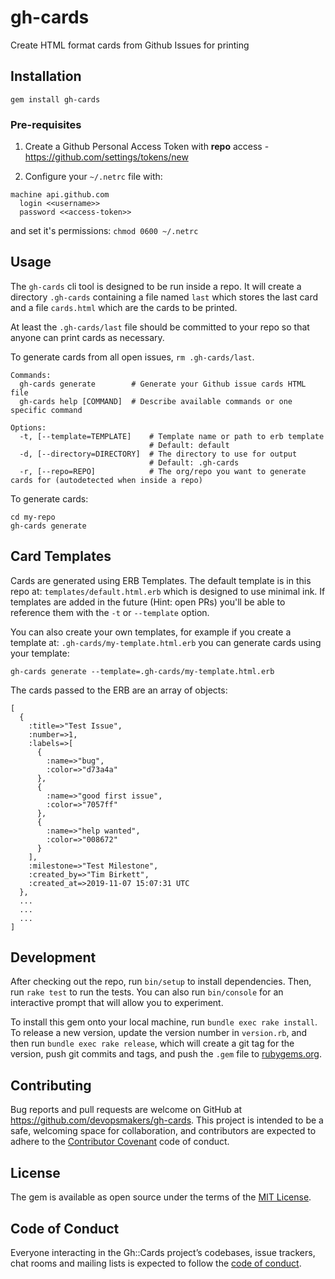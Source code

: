 # gh-cards

Create HTML format cards from Github Issues for printing

## Installation

```
gem install gh-cards
```

### Pre-requisites

1. Create a Github Personal Access Token with **repo** access - https://github.com/settings/tokens/new

2. Configure your `~/.netrc` file with:
```
machine api.github.com
  login <<username>>
  password <<access-token>>
```
and set it's permissions: `chmod 0600 ~/.netrc`

## Usage

The `gh-cards` cli tool is designed to be run inside a repo. It will create a
directory `.gh-cards` containing a file named `last` which stores the last card
and a file `cards.html` which are the cards to be printed.

At least the `.gh-cards/last` file should be committed to your repo so that anyone
can print cards as necessary.

To generate cards from all open issues, `rm .gh-cards/last`.

```
Commands:
  gh-cards generate        # Generate your Github issue cards HTML file
  gh-cards help [COMMAND]  # Describe available commands or one specific command

Options:
  -t, [--template=TEMPLATE]    # Template name or path to erb template
                               # Default: default
  -d, [--directory=DIRECTORY]  # The directory to use for output
                               # Default: .gh-cards
  -r, [--repo=REPO]            # The org/repo you want to generate cards for (autodetected when inside a repo)
```

To generate cards:
```
cd my-repo
gh-cards generate
```

## Card Templates

Cards are generated using ERB Templates. The default template is in this repo
at: `templates/default.html.erb` which is designed to use minimal ink. If templates
are added in the future (Hint: open PRs) you'll be able to reference them with
the `-t` or `--template` option.

You can also create your own templates, for example if you create a template at:
`.gh-cards/my-template.html.erb` you can generate cards using your template:
```
gh-cards generate --template=.gh-cards/my-template.html.erb
```

The cards passed to the ERB are an array of objects:
```
[
  {
    :title=>"Test Issue",
    :number=>1,
    :labels=>[
      {
        :name=>"bug",
        :color=>"d73a4a"
      },
      {
        :name=>"good first issue",
        :color=>"7057ff"
      },
      {
        :name=>"help wanted",
        :color=>"008672"
      }
    ],
    :milestone=>"Test Milestone",
    :created_by=>"Tim Birkett",
    :created_at=>2019-11-07 15:07:31 UTC
  },
  ...
  ...
  ...
]
```

## Development

After checking out the repo, run `bin/setup` to install dependencies. Then, run `rake test` to run the tests. You can also run `bin/console` for an interactive prompt that will allow you to experiment.

To install this gem onto your local machine, run `bundle exec rake install`. To release a new version, update the version number in `version.rb`, and then run `bundle exec rake release`, which will create a git tag for the version, push git commits and tags, and push the `.gem` file to [rubygems.org](https://rubygems.org).

## Contributing

Bug reports and pull requests are welcome on GitHub at https://github.com/devopsmakers/gh-cards. This project is intended to be a safe, welcoming space for collaboration, and contributors are expected to adhere to the [Contributor Covenant](http://contributor-covenant.org) code of conduct.

## License

The gem is available as open source under the terms of the [MIT License](https://opensource.org/licenses/MIT).

## Code of Conduct

Everyone interacting in the Gh::Cards project’s codebases, issue trackers, chat rooms and mailing lists is expected to follow the [code of conduct](https://github.com/devopsmakers/gh-cards/blob/master/CODE_OF_CONDUCT.md).
